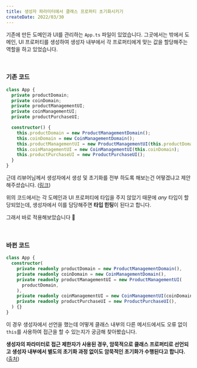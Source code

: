 ```yaml
---
title: 생성자 파라미터에서 클래스 프로퍼티 초기화시키기
createDate: 2022/03/30
---
```


기존에 만든 도메인과 UI를 관리하는 `App.ts` 파일이 있었습니다. 그곳에서는 밖에서 도메인, UI 프로퍼티를 생성하여 생성자 내부에서 각 프로퍼티에게 맞는 값을 할당해주는 역할을 하고 있었습니다.

<br />

### 기존 코드

```typescript
class App {
  private productDomain;
  private coinDomain;
  private productManagementUI;
  private coinManagementUI;
  private productPurchaseUI;

  constructor() {
    this.productDomain = new ProductManagementDomain();
    this.coinDomain = new CoinManagementDomain();
    this.productManagementUI = new ProductManagementUI(this.productDomain);
    this.coinManagementUI = new CoinManagementUI(this.coinDomain);
    this.productPurchaseUI = new ProductPurchaseUI();
  }
}
```

근데 리뷰어님께서 생성자에서 생성 및 초기화를 전부 하도록 해보는건 어떻겠냐고 제안해주셨습니다. ([링크](https://github.com/woowacourse/javascript-vendingmachine/pull/12#discussion_r835784944))

위의 코드에서는 각 도메인과 UI 프로퍼티에 타입을 주지 않았기 때문에 _any_ 타입이 할당되었는데, 생성자에서 이를 담당해주면 **타입 힌팅**이 된다고 합니다.

그래서 바로 적용해보았습니다 🎯

<br />

### 바뀐 코드

```typescript
class App {
  constructor(
    private readonly productDomain = new ProductManagementDomain(),
    private readonly coinDomain = new CoinManagementDomain(),
    private readonly productManagementUI = new ProductManagementUI(
      productDomain,
    ),
    private readonly coinManagementUI = new CoinManagementUI(coinDomain),
    private readonly productPurchaseUI = new ProductPurchaseUI(),
  ) {}
}
```

이 경우 생성자에서 선언을 했는데 어떻게 클래스 내부의 다른 메서드에서도 오류 없이 `this`를 사용하여 접근을 할 수 있는지가 궁금해 찾아봤습니다.

**생성자의 파라미터로 접근 제한자가 사용된 경우, 암묵적으로 클래스 프로퍼티로 선언되고 생성자 내부에서 별도의 초기화 과정 없이도 암묵적인 초기화가 수행된다고 합니다.** ([출처](https://poiemaweb.com/typescript-class#3-%EC%83%9D%EC%84%B1%EC%9E%90-%ED%8C%8C%EB%9D%BC%EB%AF%B8%ED%84%B0%EC%97%90-%EC%A0%91%EA%B7%BC-%EC%A0%9C%ED%95%9C%EC%9E%90-%EC%84%A0%EC%96%B8))
